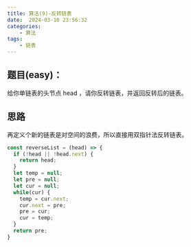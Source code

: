 ```yaml
---
title: 算法(9)-反转链表
date:  2024-03-10 23:56:32
categories:
    - 算法
tags:
    - 链表
---
```


## 题目(easy)：

给你单链表的头节点 head ，请你反转链表，并返回反转后的链表。

<!-- more -->

## 思路

再定义个新的链表是对空间的浪费，所以直接用双指针法反转链表。

```javascript
const reverseList = (head) => {
  if (!head || !head.next) {
    return head;
  }
  let temp = null;
  let pre = null;
  let cur = null;
  while(cur) {
    temp = cur.next;
    cur.next = pre;
    pre = cur;
    cur = temp;
  }
  return pre;
}
```